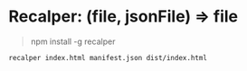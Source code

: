 # Recalper: (file, jsonFile) => file

> npm install -g recalper

```sh
recalper index.html manifest.json dist/index.html
```
